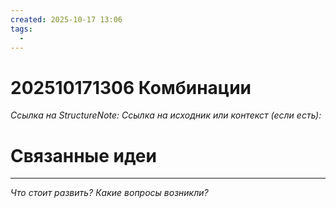 ```yaml
---
created: 2025-10-17 13:06
tags:
  - 
---
```

# 202510171306 Комбинации

*Ссылка на StructureNote:*
*Ссылка на исходник или контекст (если есть):* 

# Связанные идеи

---

*Что стоит развить? Какие вопросы возникли?*